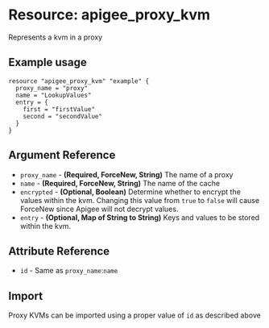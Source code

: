 # Resource: apigee_proxy_kvm
Represents a kvm in a proxy
## Example usage
```hcl
resource "apigee_proxy_kvm" "example" {
  proxy_name = "proxy"
  name = "LookupValues"
  entry = {
    first = "firstValue"
    second = "secondValue"
  }
}
```
## Argument Reference
* `proxy_name` - **(Required, ForceNew, String)** The name of a proxy
* `name` - **(Required, ForceNew, String)** The name of the cache
* `encrypted` - **(Optional, Boolean)** Determine whether to encrypt the values within the kvm.  Changing this value from `true` to `false` will cause ForceNew since Apigee will not decrypt values. 
* `entry` - **(Optional, Map of String to String)** Keys and values to be stored within the kvm.
## Attribute Reference
* `id` - Same as `proxy_name`:`name`
## Import
Proxy KVMs can be imported using a proper value of `id` as described above
